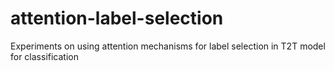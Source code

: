 # attention-label-selection
Experiments on using attention mechanisms for label selection in T2T model for classification
